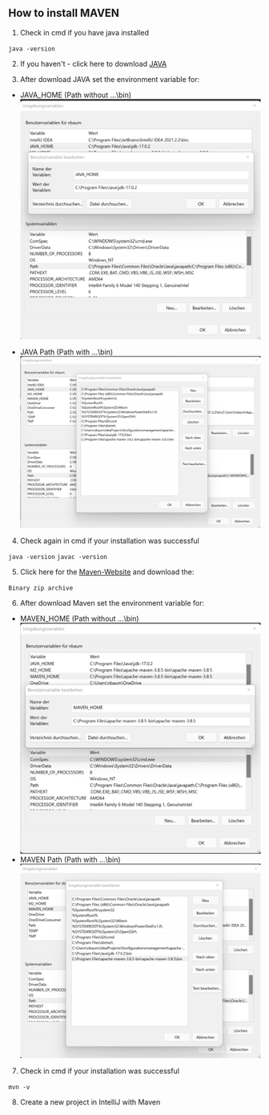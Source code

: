 ## How to install MAVEN

1. Check in cmd if you have java installed

`java -version`

2. If you haven't - click here to download [JAVA](https://www.oracle.com/java/technologies/downloads/)


3. After download JAVA set the environment variable for:

* JAVA_HOME (Path without ...\bin)
![Alt-Text](2-Umgebungsvariable_JAVA_HOME.png)

* JAVA Path (Path with ...\bin)
![Alt-Text](3-Umgebungsvariable_PATH.png)

4. Check again in cmd if your installation was successful

`java -version`
`javac -version`

5. Click here for the [Maven-Website](https://maven.apache.org/download.cgi) and download the:

`Binary zip archive`

6. After download Maven set the environment variable for:
* MAVEN_HOME (Path without ...\bin)
  ![Alt-Text](4-Umgebungsvariable_MAVEN_HOME.png)
* MAVEN Path (Path with ...\bin)
  ![Alt-Text](5-Umgebungsvariable_MAVEN_PATH.png)

7. Check in cmd if your installation was successful

`mvn -v`

8. Create a new project in IntelliJ with Maven


